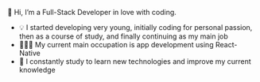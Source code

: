 👋 Hi, I’m a Full-Stack Developer in love with coding.

- 💡 I started developing very young, initially coding for personal passion, then as a course of study, and finally continuing as my main job
- 👨🏻‍💻 My current main occupation is app development using React-Native
- 🌱 I constantly study to learn new technologies and improve my current knowledge
